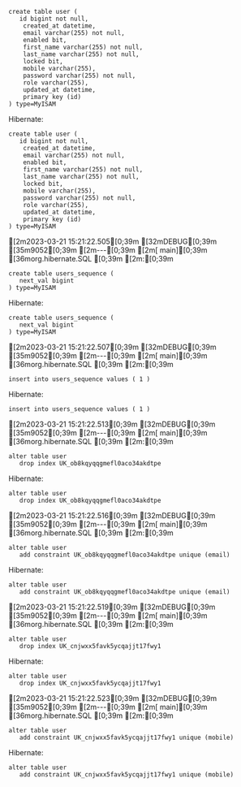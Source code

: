     create table user (
       id bigint not null,
        created_at datetime,
        email varchar(255) not null,
        enabled bit,
        first_name varchar(255) not null,
        last_name varchar(255) not null,
        locked bit,
        mobile varchar(255),
        password varchar(255) not null,
        role varchar(255),
        updated_at datetime,
        primary key (id)
    ) type=MyISAM
Hibernate: 
    
    create table user (
       id bigint not null,
        created_at datetime,
        email varchar(255) not null,
        enabled bit,
        first_name varchar(255) not null,
        last_name varchar(255) not null,
        locked bit,
        mobile varchar(255),
        password varchar(255) not null,
        role varchar(255),
        updated_at datetime,
        primary key (id)
    ) type=MyISAM
[2m2023-03-21 15:21:22.505[0;39m [32mDEBUG[0;39m [35m9052[0;39m [2m---[0;39m [2m[           main][0;39m [36morg.hibernate.SQL                       [0;39m [2m:[0;39m 
    
    create table users_sequence (
       next_val bigint
    ) type=MyISAM
Hibernate: 
    
    create table users_sequence (
       next_val bigint
    ) type=MyISAM
[2m2023-03-21 15:21:22.507[0;39m [32mDEBUG[0;39m [35m9052[0;39m [2m---[0;39m [2m[           main][0;39m [36morg.hibernate.SQL                       [0;39m [2m:[0;39m 
    
    insert into users_sequence values ( 1 )
Hibernate: 
    
    insert into users_sequence values ( 1 )
[2m2023-03-21 15:21:22.513[0;39m [32mDEBUG[0;39m [35m9052[0;39m [2m---[0;39m [2m[           main][0;39m [36morg.hibernate.SQL                       [0;39m [2m:[0;39m 
    
    alter table user 
       drop index UK_ob8kqyqqgmefl0aco34akdtpe
Hibernate: 
    
    alter table user 
       drop index UK_ob8kqyqqgmefl0aco34akdtpe
[2m2023-03-21 15:21:22.516[0;39m [32mDEBUG[0;39m [35m9052[0;39m [2m---[0;39m [2m[           main][0;39m [36morg.hibernate.SQL                       [0;39m [2m:[0;39m 
    
    alter table user 
       add constraint UK_ob8kqyqqgmefl0aco34akdtpe unique (email)
Hibernate: 
    
    alter table user 
       add constraint UK_ob8kqyqqgmefl0aco34akdtpe unique (email)
[2m2023-03-21 15:21:22.519[0;39m [32mDEBUG[0;39m [35m9052[0;39m [2m---[0;39m [2m[           main][0;39m [36morg.hibernate.SQL                       [0;39m [2m:[0;39m 
    
    alter table user 
       drop index UK_cnjwxx5favk5ycqajjt17fwy1
Hibernate: 
    
    alter table user 
       drop index UK_cnjwxx5favk5ycqajjt17fwy1
[2m2023-03-21 15:21:22.523[0;39m [32mDEBUG[0;39m [35m9052[0;39m [2m---[0;39m [2m[           main][0;39m [36morg.hibernate.SQL                       [0;39m [2m:[0;39m 
    
    alter table user 
       add constraint UK_cnjwxx5favk5ycqajjt17fwy1 unique (mobile)
Hibernate: 
    
    alter table user 
       add constraint UK_cnjwxx5favk5ycqajjt17fwy1 unique (mobile)
